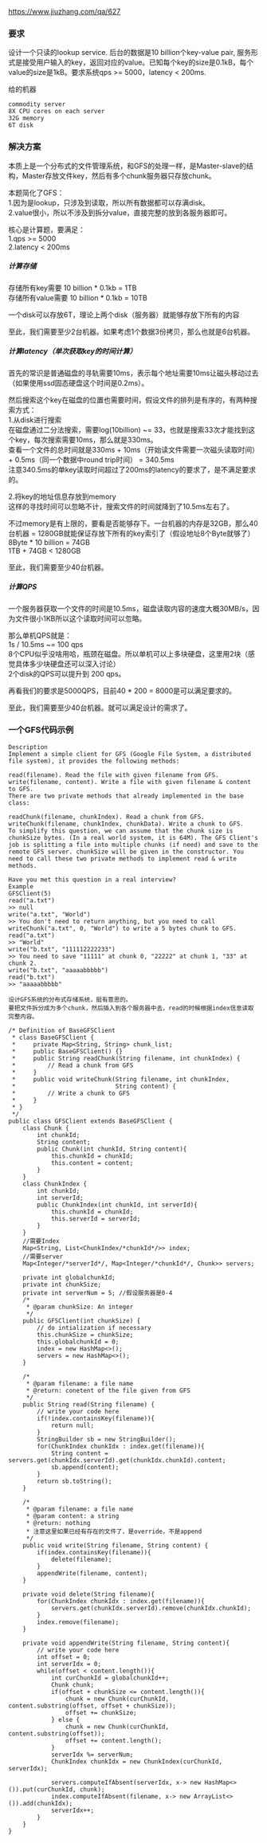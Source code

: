 https://www.jiuzhang.com/qa/627

### 要求
设计一个只读的lookup service. 后台的数据是10 billion个key-value pair, 服务形式是接受用户输入的key，返回对应的value。已知每个key的size是0.1kB，每个value的size是1kB。要求系统qps >= 5000，latency < 200ms.

给的机器
```
commodity server
8X CPU cores on each server
32G memory
6T disk
```

### 解决方案
本质上是一个分布式的文件管理系统，和GFS的处理一样，是Master-slave的结构，Master存放文件key，然后有多个chunk服务器只存放chunk。

本题简化了GFS：  
1.因为是lookup，只涉及到读取，所以所有数据都可以存满disk。  
2.value很小，所以不涉及到拆分value，直接完整的放到各服务器即可。  

核心是计算题，要满足：  
1.qps >= 5000  
2.latency < 200ms  

##### 计算存储

存储所有key需要 10 billion * 0.1kb = 1TB  
存储所有value需要 10 billion * 0.1kb = 10TB  

一个disk可以存放6T，理论上两个disk（服务器）就能够存放下所有的内容  

至此，我们需要至少2台机器。如果考虑1个数据3份拷贝，那么也就是6台机器。

##### 计算latency（单次获取key的时间计算）

首先的常识是普通磁盘的寻轨需要10ms，表示每个地址需要10ms让磁头移动过去（如果使用ssd固态硬盘这个时间是0.2ms）。  

然后搜索这个key在磁盘的位置也需要时间，假设文件的排列是有序的，有两种搜索方式：  
1.从disk进行搜索  
在磁盘通过二分法搜索，需要log(10billion) ~= 33，也就是搜索33次才能找到这个key，每次搜索需要10ms，那么就是330ms。   
查看一个文件的总时间就是330ms + 10ms（开始读文件需要一次磁头读取时间） + 0.5ms（同一个数据中round trip时间） = 340.5ms  
注意340.5ms的单key读取时间超过了200ms的latency的要求了，是不满足要求的。  

2.将key的地址信息存放到memory  
这样的寻找时间可以忽略不计，搜索文件的时间就降到了10.5ms左右了。  

不过memory是有上限的，要看是否能够存下。一台机器的内存是32GB，那么40台机器 = 1280GB就能保证存放下所有的key索引了（假设地址8个Byte就够了）  
8Byte * 10 billion = 74GB   
1TB + 74GB < 1280GB   

至此，我们需要至少40台机器。

##### 计算QPS
一个服务器获取一个文件的时间是10.5ms，磁盘读取内容的速度大概30MB/s，因为文件很小1KB所以这个读取时间可以忽略。

那么单机QPS就是：  
1s / 10.5ms ~= 100 qps  
8个CPU似乎没啥用哈，瓶颈在磁盘。所以单机可以上多块硬盘，这里用2块（感觉具体多少块硬盘还可以深入讨论）  
2个disk的QPS可以提升到 200 qps。

再看我们的要求是5000QPS，目前40 * 200 = 8000是可以满足要求的。

至此，我们需要至少40台机器。就可以满足设计的需求了。

### 一个GFS代码示例

```
Description
Implement a simple client for GFS (Google File System, a distributed file system), it provides the following methods:

read(filename). Read the file with given filename from GFS.
write(filename, content). Write a file with given filename & content to GFS.
There are two private methods that already implemented in the base class:

readChunk(filename, chunkIndex). Read a chunk from GFS.
writeChunk(filename, chunkIndex, chunkData). Write a chunk to GFS.
To simplify this question, we can assume that the chunk size is chunkSize bytes. (In a real world system, it is 64M). The GFS Client's job is splitting a file into multiple chunks (if need) and save to the remote GFS server. chunkSize will be given in the constructor. You need to call these two private methods to implement read & write methods.

Have you met this question in a real interview?  
Example
GFSClient(5)
read("a.txt")
>> null
write("a.txt", "World")
>> You don't need to return anything, but you need to call writeChunk("a.txt", 0, "World") to write a 5 bytes chunk to GFS.
read("a.txt")
>> "World"
write("b.txt", "111112222233")
>> You need to save "11111" at chunk 0, "22222" at chunk 1, "33" at chunk 2.
write("b.txt", "aaaaabbbbb")
read("b.txt")
>> "aaaaabbbbb"

设计GFS系统的分布式存储系统，挺有意思的。
要把文件拆分成为多个chunk，然后插入到各个服务器中去，read的时候根据index信息读取完整内容。

/* Definition of BaseGFSClient
 * class BaseGFSClient {
 *     private Map<String, String> chunk_list;
 *     public BaseGFSClient() {}
 *     public String readChunk(String filename, int chunkIndex) {
 *         // Read a chunk from GFS
 *     }
 *     public void writeChunk(String filename, int chunkIndex,
 *                            String content) {
 *         // Write a chunk to GFS
 *     }
 * }
 */
public class GFSClient extends BaseGFSClient {
    class Chunk {
        int chunkId;
        String content;
        public Chunk(int chunkId, String content){
            this.chunkId = chunkId;
            this.content = content;
        }
    }
    class ChunkIndex {
        int chunkId;
        int serverId;
        public ChunkIndex(int chunkId, int serverId){
            this.chunkId = chunkId;
            this.serverId = serverId;
        }
    }
    //需要Index
    Map<String, List<ChunkIndex/*chunkId*/>> index;
    //需要server
    Map<Integer/*serverId*/, Map<Integer/*chunkId*/, Chunk>> servers;
    
    private int globalchunkId;
    private int chunkSize;
    private int serverNum = 5; //假设服务器是0-4
    /*
     * @param chunkSize: An integer
     */
    public GFSClient(int chunkSize) {
        // do intialization if necessary
        this.chunkSize = chunkSize;
        this.globalchunkId = 0;
        index = new HashMap<>();
        servers = new HashMap<>();
    }

    /*
     * @param filename: a file name
     * @return: conetent of the file given from GFS
     */
    public String read(String filename) {
        // write your code here
        if(!index.containsKey(filename)){
            return null;
        }
        StringBuilder sb = new StringBuilder();
        for(ChunkIndex chunkIdx : index.get(filename)){
            String content = servers.get(chunkIdx.serverId).get(chunkIdx.chunkId).content;
            sb.append(content);
        }
        return sb.toString();
    }

    /*
     * @param filename: a file name
     * @param content: a string
     * @return: nothing
     * 注意这里如果已经有存在的文件了，是override，不是append
     */
    public void write(String filename, String content) {
        if(index.containsKey(filename)){
            delete(filename);
        }
        appendWrite(filename, content);
    }

    private void delete(String filename){
        for(ChunkIndex chunkIdx : index.get(filename)){
            servers.get(chunkIdx.serverId).remove(chunkIdx.chunkId);
        }
        index.remove(filename);
    }

    private void appendWrite(String filename, String content){
        // write your code here
        int offset = 0;
        int serverIdx = 0;
        while(offset < content.length()){
            int curChunkId = globalchunkId++;
            Chunk chunk;
            if(offset + chunkSize <= content.length()){
                chunk = new Chunk(curChunkId, content.substring(offset, offset + chunkSize));
                offset += chunkSize;
            } else {
                chunk = new Chunk(curChunkId, content.substring(offset));
                offset += content.length();
            }
            serverIdx %= serverNum;
            ChunkIndex chunkIdx = new ChunkIndex(curChunkId, serverIdx);
            
            servers.computeIfAbsent(serverIdx, x-> new HashMap<>()).put(curChunkId, chunk);
            index.computeIfAbsent(filename, x-> new ArrayList<>()).add(chunkIdx);
            serverIdx++;
        }
    }
}
```
